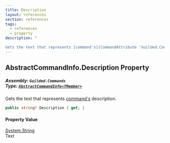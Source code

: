 ```yaml
---
title: Description
layout: references
section: references
tags:
  - references
  - property
description: "

Gets the text that represents [command's](CommandAttribute 'Guilded.Commands.CommandAttribute') description."
---
```


## AbstractCommandInfo<TMember>.Description Property
##### **Assembly:** `Guilded.Commands`<br/>**Type:** [`AbstractCommandInfo<TMember>`](AbstractCommandInfo_TMember_ 'Guilded.Commands.AbstractCommandInfo<TMember>')

Gets the text that represents [command's](CommandAttribute 'Guilded.Commands.CommandAttribute') description.

```csharp
public string? Description { get; }
```

#### Property Value
[System.String](https://docs.microsoft.com/en-us/dotnet/api/System.String 'System.String')  
Text